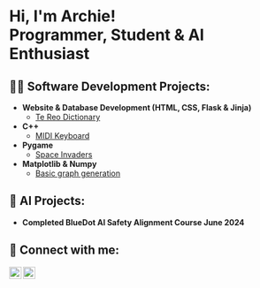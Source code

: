 <h1>Hi, I'm Archie! <br/>Programmer, Student & AI Enthusiast

<h2>👨‍💻 Software Development Projects:</h2>

- <b>Website & Database Development (HTML, CSS, Flask & Jinja)</b>
  - [Te Reo Dictionary](https://github.com/joshmadakor1/Algorithms-Practice)
- <b>C++</b>
  - [MIDI Keyboard](https://github.com/joshmadakor1/4chan-Image-Analysis-Middleware-C964) 
- <b>Pygame</b>
  - [Space Invaders](https://github.com/joshmadakor1/Sentinel-Lab)
- <b>Matplotlib & Numpy</b>
  - [Basic graph generation](https://github.com/joshmadakor1/EncrypterPOC)

<h2>🤖 AI Projects:</h2>

- <b>Completed BlueDot AI Safety Alignment Course June 2024</b>

<h2> 🤳 Connect with me:</h2>

[<img align="left" alt="ArcherSimpson | LinkedIn" width="22px" src="https://cdn.jsdelivr.net/npm/simple-icons@v3/icons/linkedin.svg" />][linkedin]
[<img align="left" alt="ArcherSimpson | Instagram" width="22px" src="https://cdn.jsdelivr.net/npm/simple-icons@v3/icons/instagram.svg" />][instagram]


[instagram]: https://www.instagram.com/archerenno
[linkedin]: www.linkedin.com/in/archer-simpson-727740278
